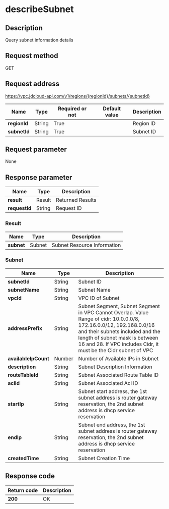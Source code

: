 # describeSubnet


## Description
Query subnet information details

## Request method
GET

## Request address
https://vpc.jdcloud-api.com/v1/regions/{regionId}/subnets/{subnetId}

|Name|Type|Required or not|Default value|Description|
|---|---|---|---|---|
|**regionId**|String|True| |Region ID|
|**subnetId**|String|True| |Subnet ID|

## Request parameter
None


## Response parameter
|Name|Type|Description|
|---|---|---|
|**result**|Result|Returned Results|
|**requestId**|String|Request ID|

### Result
|Name|Type|Description|
|---|---|---|
|**subnet**|Subnet|Subnet Resource Information|
### Subnet
|Name|Type|Description|
|---|---|---|
|**subnetId**|String|Subnet ID|
|**subnetName**|String|Subnet Name|
|**vpcId**|String|VPC ID of Subnet|
|**addressPrefix**|String|Subnet Segment, Subnet Segment in VPC Cannot Overlap. Value Range of cidr: 10.0.0.0/8, 172.16.0.0/12, 192.168.0.0/16 and their subnets included and the length of subnet mask is between 16 and 28. If VPC includes Cidr, it must be the Cidr subnet of VPC|
|**availableIpCount**|Number|Number of Available IPs in Subnet|
|**description**|String|Subnet Description Information|
|**routeTableId**|String|Subnet Associated Route Table ID|
|**aclId**|String|Subnet Associated Acl ID|
|**startIp**|String|Subnet start address, the 1st subnet address is router gateway reservation, the 2nd subnet address is dhcp service reservation|
|**endIp**|String|Subnet end address, the 1st subnet address is router gateway reservation, the 2nd subnet address is dhcp service reservation|
|**createdTime**|String|Subnet Creation Time|

## Response code
|Return code|Description|
|---|---|
|**200**|OK|
